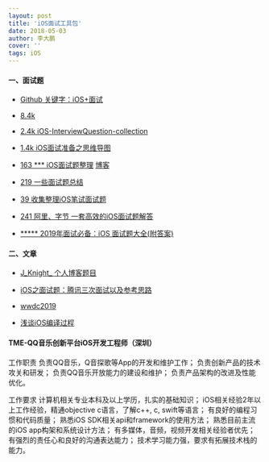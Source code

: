 ```yaml
---
layout: post
title: 'iOS面试工具包'
date: 2018-05-03
author: 李大鹏
cover: ''
tags: iOS
---
```


#### 一、面试题
* [Github 关键字：iOS+面试](https://github.com/search?q=iOS+%E9%9D%A2%E8%AF%95)

* [8.4k](https://github.com/ChenYilong/iOSInterviewQuestions)

* [2.4k iOS-InterviewQuestion-collection](https://github.com/liberalisman/iOS-InterviewQuestion-collection)

* [1.4k iOS面试准备之思维导图](https://github.com/MisterBooo/ReadyForBAT)

* [163 *** iOS面试题整理](https://github.com/icofans/iOS-Interview-Questions)
[博客](https://ios.nobady.cn/)

* [219 一些面试题总结](https://github.com/iOSputao/iOS-)

* [39 收集整理iOS笔试面试题](https://github.com/chaoskyme/iOS-Interview-Questions)

* [241 阿里、字节 一套高效的iOS面试题解答](https://github.com/colourful987/bytedance-alibaba-interview)

* [***** 2019年面试必备：iOS 面试题大全(附答案)](https://blog.csdn.net/qq_42792413/article/details/87277575)

#### 二、文章
* [J_Knight_ 个人博客](https://knightsj.github.io/)[题目](https://knightsj.github.io/2018/07/17/2018%E5%B9%B4iOS%E9%9D%A2%E8%AF%95%E5%BF%83%E5%BE%97/)
* [iOS之面试题：腾讯三次面试以及参考思路](https://blog.csdn.net/weixin_30752699/article/details/97904021)
* [wwdc2019](https://www.jianshu.com/p/ea296ac074a2)

* [浅谈iOS编译过程](https://www.jianshu.com/p/5b2cce762106)   


#### TME-QQ音乐创新平台iOS开发工程师（深圳）
工作职责
负责QQ音乐，Q音探歌等App的开发和维护工作；
负责创新产品的技术攻关和研发；
负责QQ音乐开放能力的建设和维护；
负责产品架构的改进及性能优化。

工作要求
计算机相关专业本科及以上学历，扎实的基础知识；
iOS相关经验2年以上工作经验，精通objective c语言，了解c++, c, swift等语言；
有良好的编程习惯和代码质量；
熟悉iOS SDK相关api和framework的使用方法；
熟悉目前主流的iOS app构架和系统设计方法；
有多媒体，音频，视频开发相关经验者优先；
有强烈的责任心和良好的沟通表达能力；
技术学习能力强，要求有拓展技术栈的能力。
